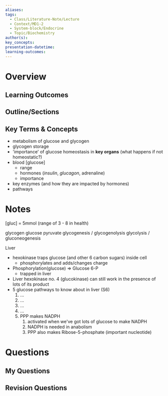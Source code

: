 ```yaml
---
aliases:
tags:
  - Class/Literature-Note/Lecture
  - Context/MD1-2
  - System-block/Endocrine
  - Topic/Biochemistry
author(s):
key_concepts:
presentation-datetime:
learning-outcomes:
---
```



# Overview
## Learning Outcomes

## Outline/Sections

## Key Terms & Concepts

- metabolism of glucose and glycogen
- glycogen storage
- 'importance' of glucose homeostasis in **key organs** (what happens if not homeostatic?)
- blood \[glucose\]
	- range
	- hormones (*insulin*, *glucagon*, adrenaline)
	- importance
- key enzymes (and how they are impacted by hormones)
- pathways

# Notes

\[gluc] = 5mmol (range of 3 - 8 in health)

glycogen glucose pyruvate
glycogenesis / glycogenolysis
glycolysis / gluconeogenesis

Liver 
- hexokinase traps glucose (and other 6 carbon sugars) inside cell
	- phosphorylates and adds/changes charge
- Phosphorylation(glucose) => Glucose 6-P 
	- trapped in liver
- Liver hexokinase no. 4 (glucokinase) can still work in the presence of lots of its product
- 5 glucose pathways to know about in liver (S6)
	1. ...
	2. ...
	3. ...
	4. ...
	5. PPP makes NADPH
		1. activated when we've got lots of glucose to make NADPH
		2. NADPH is needed in anabolism
		3. PPP also makes Ribose-5-phosphate (important nucleotide) 
# Questions

## My Questions
## Revision Questions




